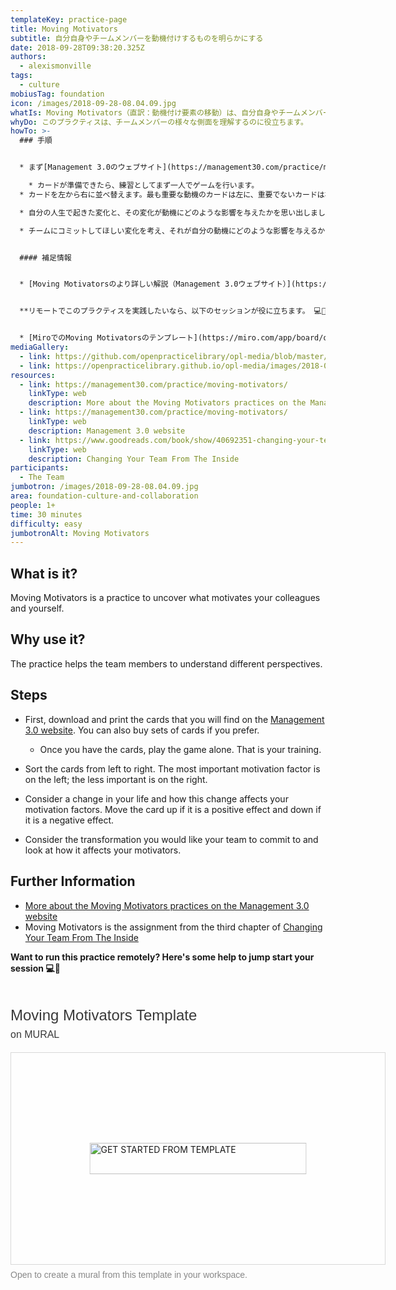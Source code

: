 ```yaml
---
templateKey: practice-page
title: Moving Motivators
subtitle: 自分自身やチームメンバーを動機付けするものを明らかにする
date: 2018-09-28T09:38:20.325Z
authors:
  - alexismonville
tags:
  - culture
mobiusTag: foundation
icon: /images/2018-09-28-08.04.09.jpg
whatIs: Moving Motivators（直訳：動機付け要素の移動）は、自分自身やチームメンバーが何によって動機付けられるのかを明らかにするためのプラクティスです。動機付けに関するカードを並べ、動かすことで、動機付けを明らかにしていきます。
whyDo: このプラクティスは、チームメンバーの様々な側面を理解するのに役立ちます。
howTo: >-
  ### 手順


  * まず[Management 3.0のウェブサイト](https://management30.com/practice/moving-motivators/)からカードをダウンロードして印刷します。カードは購入することも可能です。

    * カードが準備できたら、練習としてまず一人でゲームを行います。
  * カードを左から右に並べ替えます。最も重要な動機のカードは左に、重要でないカードは右に置きます。

  * 自分の人生で起きた変化と、その変化が動機にどのような影響を与えたかを思い出しましょう。それが肯定的な影響であればカードを上に、否定的な影響であればカードを下に動かします。

  * チームにコミットしてほしい変化を考え、それが自分の動機にどのような影響を与えるかを見てみます。


  #### 補足情報


  * [Moving Motivatorsのより詳しい解説（Management 3.0ウェブサイト）](https://management30.com/practice/moving-motivators/)。Moving Motivatorsは[Changing Your Team From The Inside](https://www.goodreads.com/book/show/40692351-changing-your-team-from-the-inside)の第三章の課題です。


  **リモートでこのプラクティスを実践したいなら、以下のセッションが役に立ちます。 💻🙏** 


  * [MiroでのMoving Motivatorsのテンプレート](https://miro.com/app/board/o9J_kliJQ9o=/)
mediaGallery:
  - link: https://github.com/openpracticelibrary/opl-media/blob/master/images/moving%20motivators.png?raw=true
  - link: https://openpracticelibrary.github.io/opl-media/images/2018-09-28-08.04.09.jpg
resources:
  - link: https://management30.com/practice/moving-motivators/
    linkType: web
    description: More about the Moving Motivators practices on the Management 3.0 website
  - link: https://management30.com/practice/moving-motivators/
    linkType: web
    description: Management 3.0 website
  - link: https://www.goodreads.com/book/show/40692351-changing-your-team-from-the-inside
    linkType: web
    description: Changing Your Team From The Inside
participants:
  - The Team
jumbotron: /images/2018-09-28-08.04.09.jpg
area: foundation-culture-and-collaboration
people: 1+
time: 30 minutes
difficulty: easy
jumbotronAlt: Moving Motivators
---
```

## What is it?

Moving Motivators is a practice to uncover what motivates your colleagues and yourself.

## Why use it?

The practice helps the team members to understand different perspectives.

## Steps

* First, download and print the cards that you will find on the [Management 3.0 website](https://management30.com/practice/moving-motivators/). You can also buy sets of cards if you prefer.

  * Once you have the cards, play the game alone. That is your training.
* Sort the cards from left to right. The most important motivation factor is on the left; the less important is on the right.
* Consider a change in your life and how this change affects your motivation factors. Move the card up if it is a positive effect and down if it is a negative effect.
* Consider the transformation you would like your team to commit to and look at how it affects your motivators.

## Further Information

* [More about the Moving Motivators practices on the Management 3.0 website](https://management30.com/practice/moving-motivators/)
* Moving Motivators is the assignment from the third chapter of [Changing Your Team From The Inside](https://www.goodreads.com/book/show/40692351-changing-your-team-from-the-inside)

**Want to run this practice remotely? Here's some help to jump start your session 💻🙏**

<div style="width: 600px;"> <h1 style="position: relative;vertical-align: middle;display: inline-block; font-size: 24px; line-height:28px; color: #393939;margin-bottom: 14px; font-weight: 300;font-family: Proxima Nova, sans-serif;"> Moving Motivators Template <span style="font-size: 16px; color: #393939; font-weight: 300;"> <br> on MURAL </span> </span> </h1> <div style="position: relative;padding-bottom: 56.25%;height: 0; overflow: hidden; max-width: 800px; min-width: 320px; border-width: 1px; border-style: solid; border-color: #d8d8d8;"> <div style="position: absolute;top: 0;left: 0;z-index: 10; width: 100%; height: 100%;background: url(https://murally.blob.core.windows.net/thumbnails/warhw2023/templates/0d15bd57-7572-4617-8f43-e43a6f1bc4a0.png?v=3f61f649-fefc-4d91-9678-8ba642ef29ad) no-repeat center center; background-size: cover;"> <div style="position: absolute;top: 0;left: 0;z-index: 20;width: 100%; height: 100%;background-color: white;-webkit-filter: opacity(.4);"> </div> <a href="https://app.mural.co/template/0d15bd57-7572-4617-8f43-e43a6f1bc4a0/ab7617b6-8a90-4d3b-b7cc-1ec630b3cb59" target="_blank" style="transform: translate(-50%, -50%);top: 50%;left: 50%; position: absolute; z-index: 30; border: none; background: transparent;"> <img src="https://app.mural.co/static/images/button-template-large.png" alt="GET STARTED FROM TEMPLATE" width="347" height="50" style="width: 347px !important; height: 50px !important"> </a> </div> </div> <p style="margin-top: 7px;margin-bottom: 60px;line-height: 18px; font-size: 14px;font-family: Proxima Nova, sans-serif;font-weight: 400; color: #888888;"> Open to create a mural from this template in your workspace. <span style="color: #393939;">
